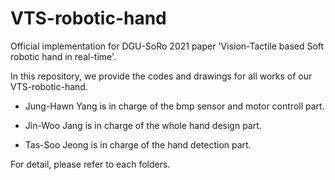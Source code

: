 # VTS-robotic-hand

Official implementation for DGU-SoRo 2021 paper 'Vision-Tactile based Soft robotic hand in real-time'.

In this repository, we provide the codes and drawings for all works of our VTS-robotic-hand.

- Jung-Hawn Yang is in charge of the bmp sensor and motor controll part.

- Jin-Woo Jang is in charge of the whole hand design part.

- Tas-Soo Jeong is in charge of the hand detection part.

For detail, please refer to each folders. 
